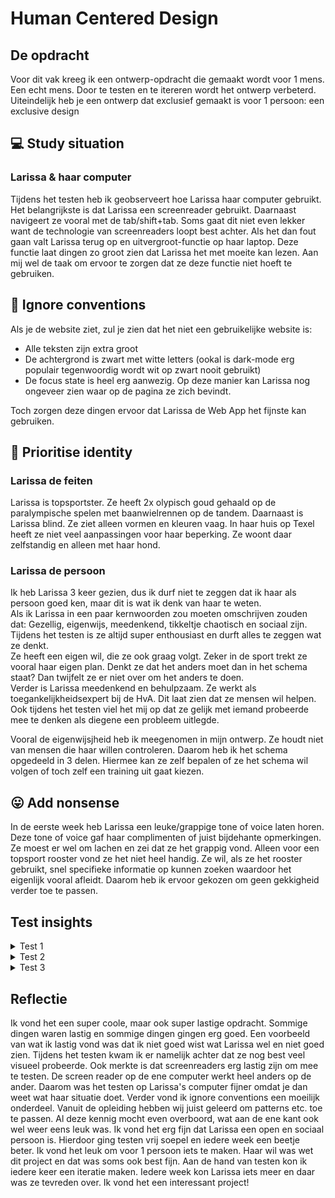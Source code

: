 # Human Centered Design 

## De opdracht
Voor dit vak kreeg ik een ontwerp-opdracht die gemaakt wordt voor 1 mens. Een echt mens. Door te testen en te itereren wordt het ontwerp verbeterd. Uiteindelijk heb je een ontwerp dat exclusief gemaakt is voor 1 persoon: een exclusive design 

## 💻 Study situation
### Larissa & haar computer
Tijdens het testen heb ik geobserveert hoe Larissa haar computer gebruikt. Het belangrijkste is dat Larissa een screenreader gebruikt. Daarnaast navigeert ze vooral met de tab/shift+tab. Soms gaat dit niet even lekker want de technologie van screenreaders loopt best achter. Als het dan fout gaan valt Larissa terug op en uitvergroot-functie op haar laptop. Deze functie laat dingen zo groot zien dat Larissa het met moeite kan lezen. Aan mij wel de taak om ervoor te zorgen dat ze deze functie niet hoeft te gebruiken.



## 🚫 Ignore conventions
Als je de website ziet, zul je zien dat het niet een gebruikelijke website is:
- Alle teksten zijn extra groot
- De achtergrond is zwart met witte letters (ookal is dark-mode erg populair tegenwoordig wordt wit op zwart nooit gebruikt) 
- De focus state is heel erg aanwezig. Op deze manier kan Larissa nog ongeveer zien waar op de pagina ze zich bevindt.<br>

Toch zorgen deze dingen ervoor dat Larissa de Web App het fijnste kan gebruiken.


## 🚴 Prioritise identity
### Larissa de feiten
Larissa is topsportster. Ze heeft 2x olypisch goud gehaald op de paralympische spelen met baanwielrennen op de tandem. Daarnaast is Larissa blind. Ze ziet alleen vormen en kleuren vaag. In haar huis op Texel heeft ze niet veel aanpassingen voor haar beperking. Ze woont daar zelfstandig en alleen met haar hond. 
### Larissa de persoon
Ik heb Larissa 3 keer gezien, dus ik durf niet te zeggen dat ik haar als persoon goed ken, maar dit is wat ik denk van haar te weten.  <br>
Als ik Larissa in een paar kernwoorden zou moeten omschrijven zouden dat: Gezellig, eigenwijs, meedenkend, tikkeltje chaotisch en sociaal zijn. <br>
Tijdens het testen is ze altijd super enthousiast en durft alles te zeggen wat ze denkt. <br>
Ze heeft een eigen wil, die ze ook graag volgt. Zeker in de sport trekt ze vooral haar eigen plan. Denkt ze dat het anders moet dan in het schema staat? Dan twijfelt ze er niet over om het anders te doen. <br>
Verder is Larissa meedenkend en behulpzaam. Ze werkt als toegankelijkheidsexpert bij de HvA. Dit laat zien dat ze mensen wil helpen. Ook tijdens het testen viel het mij op dat ze gelijk met iemand probeerde mee te denken als diegene een probleem uitlegde.

Vooral de eigenwijsjheid heb ik meegenomen in mijn ontwerp. Ze houdt niet van mensen die haar willen controleren. Daarom heb ik het schema opgedeeld in 3 delen. Hiermee kan ze zelf bepalen of ze het schema wil volgen of toch zelf een training uit gaat kiezen.


## 😛 Add nonsense
In de eerste week heb Larissa een leuke/grappige tone of voice laten horen. Deze tone of voice gaf haar complimenten of juist bijdehante opmerkingen. Ze moest er wel om lachen en zei dat ze het grappig vond. Alleen voor een topsport rooster vond ze het niet heel handig. Ze wil, als ze het rooster gebruikt, snel specifieke informatie op kunnen zoeken waardoor het eigenlijk vooral afleidt. Daarom heb ik ervoor gekozen om geen gekkigheid verder toe te passen. 



## Test insights
<details>
<summary>Test 1</summary>
	<h3>Insights Test 1</h3>
	<ul>
		<li><strong>De situatie nu</strong> <br>
		 Op dit moment wordt Larissa geholpen met haar schema. Dit vind ze vrij vervelend, vooral als ze even snel iets wil opzoeken. Naast het gebruikelijke schema is er nu een app waar ze gebruik van maken. Echter heeft Larissa deze al opgegeven, aangzien ze er weinig mee kan. Er zitten namelijk te veel functies voor haar op, waardoor het super lang duurt voordat ze kan vinden wat ze zoekt.</li>
		<li><strong>Gebruik van haar laptop</strong> <br>
		Larissa gebruikt de braille regel niet veel, maar gebruikt de screenreading software JAWS. Om te navigeren gebruikt de tab & shitft tab. Ze gebruikt liever niet de pijltjes. </li>
		<li><strong>Over de interface</strong> <br>
		Larissa ziet wel kleuren en vage vormen. Zo heeft ze aangegeven dat ze een zwarte achtergrond met witte vlakken redelijk goed kan zien. Hier kan ik gebruik van maken. Ook heeft ze gezegd dat ik moet letten op marges etc. Die moeten groot genoeg zijn, omdat het anders een groot vlak voor haar is. Daarnaast is het belangrijk om een basic font te gebruiken. Larissa maakt namelijk wel eens gebruik van de vergrotings-tool op haar laptop. Hiermee zet ze de tekst zo groot dat ze het kan lezen.</li>
	</ul>
	<h3>Plan voor komende week</h3> 
	<ul>
		<li><strong>Opbouw veranderen</strong> <br>
		Tijdens het de test heeft Larissa aangegeven dat ze vrijheid erg belangrijk vind. Ze voelt aan haar eigen lichaam welke training ze nodig heeft. Ik wil ervoor zorgen dat Larissa meer vrijheid heeft, zonder dat het schema aangepast hoeft te worden.</li>
		<li><strong>Manier van opzoeken</strong> <br>
		Tijdens of vlak voor de training wil Larissa snel even wat op kunnen zoeken. Ik ga komende week iets maken waarmee zij dit kan doen.</li>
		<li><strong>Wat kan ze zien?</strong> <br>
		Voor de test dacht ik dat Larissa helemaal blind was. Dit blijkt niet zo te zijn. Ik wil komende week testen wat ze precies wel en niet kan zien. </li>
	</ul>

</details>
<details>
<summary>Test 2</summary>
  <h3>Insights test 2</h3> 
	<ul>
		<li><strong>Gebruik van het schema</strong> <br>
		Larissa zou het handig vinden als ze vanuit de agenda door kan naar een training. Ze  gebruikt het schema namelijk vooral voor de dag zelf of de dag erna. Toch is het ook handig om terug te kunnen in de tijd. Dan kan ze zien wat ze vorige week gedaan heeft en weet ze hoe haar progressie gaat. </li>
		<li><strong>Opbouw van de agenda</strong> <br>
		In dit eerste prototype heb ik een agenda per dag. Het zou (net als in een echte agenda) handig zijn om het per dag, week en maand te kunnen bekijken. Daar kunnen dan ook verschillende detail lagen inzitten. </li>
		<li><strong>Inhoud van het schema</strong> <br>
		Nu heeft Larissa afspraken als massage & fysio in haar eigen agenda staan. Het lijkt haar fijn om alles wat betreft sport (dus trainingen, massage, fysio, voedingsdeskundige, sportarts, orthopeet, test momenten & wedstrijden)graag op een plek te hebben. Trainingen worden door haar coach ingepland, maar ze zou zelf de overige dingen erin willen zetten.</li>
		<li><strong>Schema niet op datum, maar op wedstrijd</strong> <br>
		Tijdens de test heeft Larissa mij verteld dat ze training naar een wedstrijd toe. Er zijn verschillende fases qua training die ongeveer 3 weken duren. De trainingen zijn aangepast op iedere fase. In het wedstrijd overzicht zou ze het fijn vinden om te weten hoelang het nog is tot de volgende wedstrijd. Dit is goed om te bepalen of ze op schema ligt of niet. Daar kunnen dan bepaalde keuzes gebasseerd op worden.</li>
	</ul>
	
<h3>Plan voor komende week</h3> 
	<ul>
		<li><strong>Wedstrijdoverzicht</strong> <br>
		Ze vond het losse wedstrijd-overzicht super handig! Ik ga er nog aantoevoegen dat Larissa kan zien over hoeveel weken de wedstrijd is. </li>
		<li><strong>Agenda per dag, week & maand</strong> <br>
		Deze week wil ik de focus leggen op de agenda: Welke details zijn belangrijk in iedere laag? Hoe navigeert ze van de ene modus naar de andere? Hoe visueel zichtbaar moet het zijn als de modus verandert? etc. <br>Ik denk niet dat ik genoeg tijd heb om te bouwen dat ze zelf dingen kan toevoegen, maar daar ga ik wel mee aan de slag mocht het wel zo zijn. </li>
		
</ul>
</details>


<details>
<summary>Test 3</summary>
	<h3>Insights test 3</h3> 
	<ul>
		<li><strong>Blij met concept & navigatie</strong> <br>
		Larissa gaf aan dat ze het een erg fijn concept vindt. Het schema is hiermee opgebroken in 2 onderdelen die toch een geheel vormen. Ze linken ook goed door aan elkaar waardoor het een logisch geheel is. De manier van navigeren was ook met de screenreader goed te doen. Dus dat was fijn!</li>
		<li><strong>Navigatie onderaan de pagina</strong> <br>
		Om Larissa nog makkelijker van de ene pagina naar de andere pagina te laten gaan is het voor haar handig om ook een overzicht-navigatie te hebben van de hele Web App. Zo hoeft ze niet door de hele pagina te shift-tabben om weer bovenaan bij de navigatie te komen.</li>
	</ul>
	<h3>Wat zou mijn voglende stap zijn?</h3> 
	<ul>
		<li><strong>Meer data toevoegen aan prototype</strong> <br>
		Ik heb steeds van één voorbeeld data in het protoype gezet. Om goed te testen is de content erg belangrijk. </li>
		<li><strong>Navigatie uitbreigen</strong> <br>
		Ookal was Larissa al blij met deze navigatie, wil ik het toch nog beter maken. Ik wil dat je van de agenda gelijk door kan naar informatie over een training. En als ze in de week kijkt en info wil over die dag, dat ze gelijk gaat naar de details als ze erop klikt ipv navigeren naar de dag-agenda en dan weer opzoek moet gaan naar die specifieke dag.</li>
		<li><strong>Navigatie onderaan de pagina's</strong> <br>
		Een navigatie onderaan iedere pagina zorgt ervoor dat Larissa altijd overal naartoe kan navigeren. Dit geeft haar veel vrijheid. Ook helpt het haar om sneller te vinden wat ze nodig heeft. </li>
	</ul>
</details>

## Reflectie
Ik vond het een super coole, maar ook super lastige opdracht.
Sommige dingen waren lastig en sommige dingen gingen erg goed. Een voorbeeld van wat ik lastig vond was dat ik niet goed wist wat Larissa wel en niet goed zien. Tijdens het testen kwam ik er namelijk achter dat ze nog best veel visueel probeerde. Ook merkte is dat screenreaders erg lastig zijn om mee te testen. De screen reader op de ene computer werkt heel anders op de ander. Daarom was het testen op Larissa's computer fijner omdat je dan weet wat haar situatie doet. Verder vond ik ignore conventions een moeilijk onderdeel. Vanuit de opleiding hebben wij juist geleerd om patterns etc. toe te passen. Al deze kennig mocht even overboord, wat aan de ene kant ook wel weer eens leuk was.
Ik vond het erg fijn dat Larissa een open en sociaal persoon is. Hierdoor ging testen vrij soepel en iedere week een beetje beter. Ik vond het leuk om voor 1 persoon iets te maken. Haar wil was wet dit project en dat was soms ook best fijn. Aan de hand van testen kon ik iedere keer een iteratie maken. Iedere week kon Larissa iets meer en daar was ze tevreden over. Ik vond het een interessant project!


